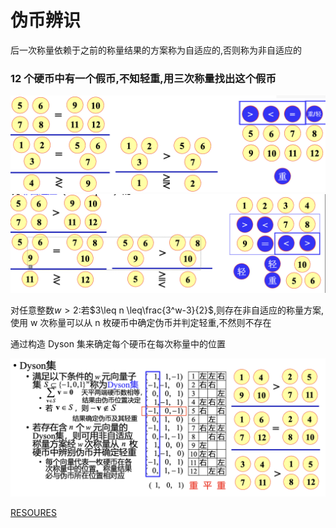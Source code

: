 # 伪币辨识

后一次称量依赖于之前的称量结果的方案称为自适应的,否则称为非自适应的

### 12 个硬币中有一个假币,不知轻重,用三次称量找出这个假币

![image_2024-03-20-12-56-52](img/image_2024-03-20-12-56-52.png)
![image_2024-03-20-12-56-31](img/image_2024-03-20-12-56-31.png)

对任意整数$w>2$:若$3\leq n \leq\frac{3^w-3}{2}$,则存在非自适应的称量方案,使用 w 次称量可以从 
n 枚硬币中确定伪币并判定轻重,不然则不存在


通过构造 Dyson 集来确定每个硬币在每次称量中的位置

![image_2024-03-20-13-03-00](img/image_2024-03-20-13-03-00.png)

[RESOURES](https://github.com/TyrannosaurusLjx/COURSES/blob/main/Mathematical_modeling/files/03%20%E6%95%B0%E8%AE%BA%E4%B8%8E%E7%BB%84%E5%90%88%E6%A8%A1%E5%9E%8B(1).pdf)




